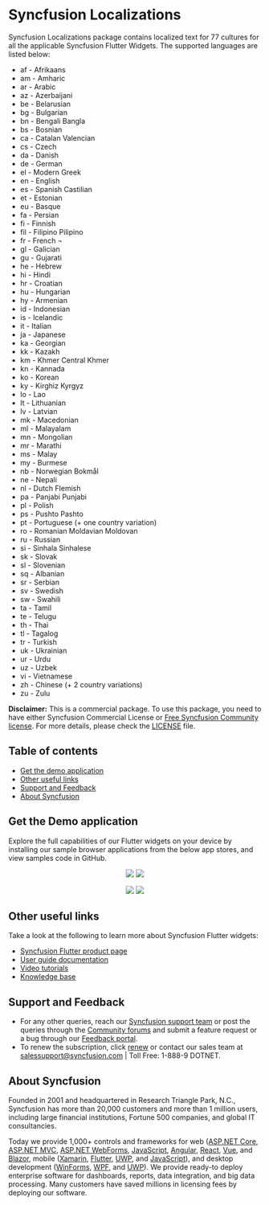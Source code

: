 ﻿# Syncfusion Localizations

Syncfusion Localizations package contains localized text for 77 cultures for all the applicable Syncfusion Flutter Widgets. The supported languages are listed below: 
     
*	af - Afrikaans
*	am - Amharic
*	ar - Arabic
*	az - Azerbaijani
*	be - Belarusian
*	bg - Bulgarian
*	bn - Bengali Bangla
*	bs - Bosnian
*	ca - Catalan Valencian
*	cs - Czech
*	da - Danish
*	de - German 
*	el - Modern Greek
*	en - English 
*	es - Spanish Castilian 
*	et - Estonian
*	eu - Basque
*	fa - Persian
*	fi - Finnish
*	fil - Filipino Pilipino
*	fr - French ¬
*	gl - Galician
*	gu - Gujarati
*	he - Hebrew
*	hi - Hindi
*	hr - Croatian
*	hu - Hungarian
*	hy - Armenian
*	id - Indonesian
*	is - Icelandic
*	it - Italian
*	ja - Japanese
*	ka - Georgian
*	kk - Kazakh
*	km - Khmer Central Khmer
*	kn - Kannada
*	ko - Korean
*	ky - Kirghiz Kyrgyz
*	lo - Lao
*	lt - Lithuanian
*	lv - Latvian
*	mk - Macedonian
*	ml - Malayalam
*	mn - Mongolian
*	mr - Marathi
*	ms - Malay
*	my - Burmese
*	nb - Norwegian Bokmål
*	ne - Nepali
*	nl - Dutch Flemish
*	pa - Panjabi Punjabi
*	pl - Polish
*	ps - Pushto Pashto
*	pt - Portuguese (+ one country variation)
*	ro - Romanian Moldavian Moldovan
*	ru - Russian
*	si - Sinhala Sinhalese
*	sk - Slovak
*	sl - Slovenian
*	sq - Albanian
*	sr - Serbian 
*	sv - Swedish
*	sw - Swahili
*	ta - Tamil
*	te - Telugu
*	th - Thai
*	tl - Tagalog
*	tr - Turkish
*	uk - Ukrainian
*	ur - Urdu
*	uz - Uzbek
*	vi - Vietnamese
*	zh - Chinese (+ 2 country variations)
*	zu - Zulu

**Disclaimer:** This is a commercial package. To use this package, you need to have either Syncfusion Commercial License or [Free Syncfusion Community license](https://www.syncfusion.com/products/communitylicense). For more details, please check the [LICENSE](https://github.com/syncfusion/flutter-examples/blob/master/LICENSE) file.

## Table of contents
- [Get the demo application](#get-the-demo-application)
- [Other useful links](#other-useful-links)
- [Support and Feedback](#support-and-feedback)
- [About Syncfusion](#about-syncfusion)

## Get the Demo application

Explore the full capabilities of our Flutter widgets on your device by installing our sample browser applications from the below app stores, and view samples code in GitHub.

<p align="center">
  <a href="https://play.google.com/store/apps/details?id=com.syncfusion.flutter.examples"><img src="https://cdn.syncfusion.com/content/images/FTControl/google-play.png"/></a>
  <a href="https://apps.apple.com/us/app/syncfusion-flutter-ui-widgets/id1475231341"><img src="https://cdn.syncfusion.com/content/images/FTControl/apple-button.png"/></a>
</p>
<p align="center">
  <a href="https://github.com/syncfusion/flutter-examples"><img src="https://cdn.syncfusion.com/content/images/FTControl/GitHub.png"/></a>
  <a href="https://flutter.syncfusion.com"><img src="https://cdn.syncfusion.com/content/images/FTControl/web_sample_browser.png"/></a>  
</p>

## Other useful links
Take a look at the following to learn more about Syncfusion Flutter widgets:

* [Syncfusion Flutter product page](https://www.syncfusion.com/flutter-widgets)
* [User guide documentation](https://help.syncfusion.com/flutter/introduction/overview)
* [Video tutorials](https://www.syncfusion.com/tutorial-videos/flutter)
* [Knowledge base](https://www.syncfusion.com/kb)

## Support and Feedback

* For any other queries, reach our [Syncfusion support team](https://www.syncfusion.com/support/directtrac/incidents/newincident) or post the queries through the [Community forums](https://www.syncfusion.com/forums) and submit a feature request or a bug through our [Feedback portal](https://www.syncfusion.com/feedback/flutter).
* To renew the subscription, click [renew](https://www.syncfusion.com/sales/products) or contact our sales team at salessupport@syncfusion.com | Toll Free: 1-888-9 DOTNET.

## About Syncfusion

Founded in 2001 and headquartered in Research Triangle Park, N.C., Syncfusion has more than 20,000 customers and more than 1 million users, including large financial institutions, Fortune 500 companies, and global IT consultancies.

Today we provide 1,000+ controls and frameworks for web ([ASP.NET Core](https://www.syncfusion.com/aspnet-core-ui-controls), [ASP.NET MVC](https://www.syncfusion.com/aspnet-mvc-ui-controls), [ASP.NET WebForms](https://www.syncfusion.com/jquery/aspnet-web-forms-ui-controls), [JavaScript](https://www.syncfusion.com/javascript-ui-controls), [Angular](https://www.syncfusion.com/angular-ui-components), [React](https://www.syncfusion.com/react-ui-components), [Vue](https://www.syncfusion.com/vue-ui-components), and [Blazor](https://www.syncfusion.com/blazor-components), mobile ([Xamarin](https://www.syncfusion.com/xamarin-ui-controls), [Flutter](https://www.syncfusion.com/flutter-widgets), [UWP](https://www.syncfusion.com/uwp-ui-controls), and [JavaScript](https://www.syncfusion.com/javascript-ui-controls)), and desktop development ([WinForms](https://www.syncfusion.com/winforms-ui-controls), [WPF](https://www.syncfusion.com/wpf-ui-controls), and [UWP](https://www.syncfusion.com/uwp-ui-controls)). We provide ready-to deploy enterprise software for dashboards, reports, data integration, and big data processing. Many customers have saved millions in licensing fees by deploying our software.